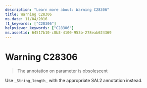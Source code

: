 ```yaml
---
description: "Learn more about: Warning C28306"
title: Warning C28306
ms.date: 11/04/2016
f1_keywords: ["C28306"]
helpviewer_keywords: ["C28306"]
ms.assetid: 64517b10-c8b3-4100-953b-278eab624369
---
```

# Warning C28306

> The annotation on parameter is obsolescent

Use `_String_length_` with the appropriate SAL2 annotation instead.
